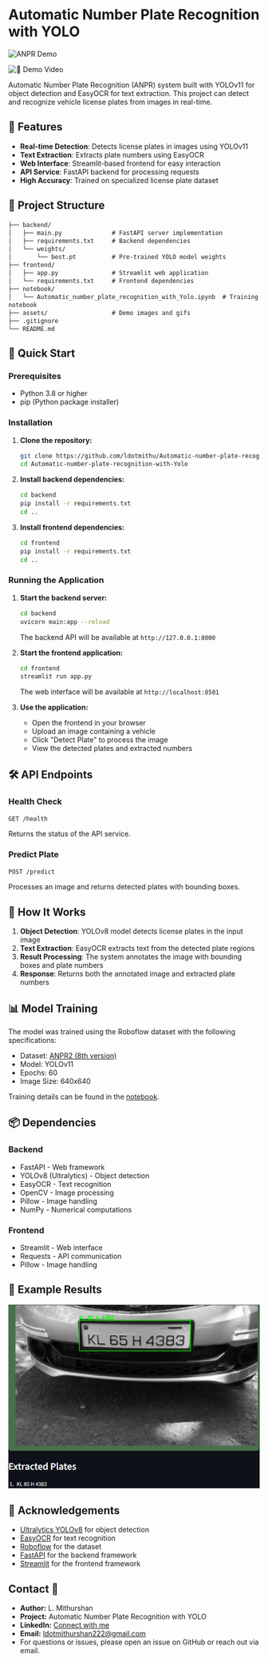 # Automatic Number Plate Recognition with YOLO

![ANPR Demo](https://raw.githubusercontent.com/ldotmithu/Automatic-number-plate-recognition-with-Yolo/main/assets/demo.gif)

![🎥 Demo Video](https://drive.google.com/file/d/1hph2oxjHLozs1JbmNoN6VVPS2DJeKiLf/view)

Automatic Number Plate Recognition (ANPR) system built with YOLOv11 for object detection and EasyOCR for text extraction. This project can detect and recognize vehicle license plates from images in real-time.

## 🎯 Features

- **Real-time Detection**: Detects license plates in images using YOLOv11
- **Text Extraction**: Extracts plate numbers using EasyOCR
- **Web Interface**: Streamlit-based frontend for easy interaction
- **API Service**: FastAPI backend for processing requests
- **High Accuracy**: Trained on specialized license plate dataset

## 📁 Project Structure

```
├── backend/
│   ├── main.py              # FastAPI server implementation
│   ├── requirements.txt     # Backend dependencies
│   └── weights/
│       └── best.pt          # Pre-trained YOLO model weights
├── frontend/
│   ├── app.py               # Streamlit web application
│   └── requirements.txt     # Frontend dependencies
├── notebook/
│   └── Automatic_number_plate_recognition_with_Yolo.ipynb  # Training notebook
├── assets/                  # Demo images and gifs
├── .gitignore
└── README.md
```

## 🚀 Quick Start

### Prerequisites

- Python 3.8 or higher
- pip (Python package installer)

### Installation

1. **Clone the repository:**
   ```bash
   git clone https://github.com/ldotmithu/Automatic-number-plate-recognition-with-Yolo.git
   cd Automatic-number-plate-recognition-with-Yolo
   ```

2. **Install backend dependencies:**
   ```bash
   cd backend
   pip install -r requirements.txt
   cd ..
   ```

3. **Install frontend dependencies:**
   ```bash
   cd frontend
   pip install -r requirements.txt
   cd ..
   ```

### Running the Application

1. **Start the backend server:**
   ```bash
   cd backend
   uvicorn main:app --reload
   ```
   The backend API will be available at `http://127.0.0.1:8000`

2. **Start the frontend application:**
   ```bash
   cd frontend
   streamlit run app.py
   ```
   The web interface will be available at `http://localhost:8501`

3. **Use the application:**
   - Open the frontend in your browser
   - Upload an image containing a vehicle
   - Click "Detect Plate" to process the image
   - View the detected plates and extracted numbers

## 🛠️ API Endpoints

### Health Check
```
GET /health
```
Returns the status of the API service.

### Predict Plate
```
POST /predict
```
Processes an image and returns detected plates with bounding boxes.


## 🧠 How It Works

1. **Object Detection**: YOLOv8 model detects license plates in the input image
2. **Text Extraction**: EasyOCR extracts text from the detected plate regions
3. **Result Processing**: The system annotates the image with bounding boxes and plate numbers
4. **Response**: Returns both the annotated image and extracted plate numbers

## 📊 Model Training

The model was trained using the Roboflow dataset with the following specifications:
- Dataset: [ANPR2 (8th version)](https://universe.roboflow.com/arvind-kumar-wjygd/anpr2-syxl7/dataset/8#)
- Model: YOLOv11
- Epochs: 60
- Image Size: 640x640

Training details can be found in the [notebook](notebook/Automatic_number_plate_recognition_with_Yolo.ipynb).

## 📦 Dependencies

### Backend
- FastAPI - Web framework
- YOLOv8 (Ultralytics) - Object detection
- EasyOCR - Text recognition
- OpenCV - Image processing
- Pillow - Image handling
- NumPy - Numerical computations

### Frontend
- Streamlit - Web interface
- Requests - API communication
- Pillow - Image handling

## 📸 Example Results
![image](https://github.com/ldotmithu/Dataset/blob/main/Screenshot%202025-08-27%20141952.png)




## 🙏 Acknowledgements

- [Ultralytics YOLOv8](https://github.com/ultralytics/ultralytics) for object detection
- [EasyOCR](https://github.com/JaidedAI/EasyOCR) for text recognition
- [Roboflow](https://universe.roboflow.com) for the dataset
- [FastAPI](https://fastapi.tiangolo.com/) for the backend framework
- [Streamlit](https://streamlit.io/) for the frontend framework

## Contact 📧
- **Author:** L. Mithurshan  
- **Project:** Automatic Number Plate Recognition with YOLO  
- **LinkedIn:** [Connect with me](https://www.linkedin.com/in/mithurshan6)  
- **Email:** [ldotmithurshan222@gmail.com](mailto:ldotmithurshan222@gmail.com)  
- For questions or issues, please open an issue on GitHub or reach out via email.

